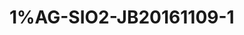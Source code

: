 # 1%AG-SIO2-JB20161109-1
<script type="application/ld+json">

  {
    "@context": "https://schema.org/",
    "@type": "ChemicalSubstance",
    "http://purl.org/dc/terms/conformsTo":
      {
        "@type": "CreativeWork",
        "@id": "https://bioschemas.org/profiles/ChemicalSubstance/0.4-RELEASE/"
      },
    "name": "1%AG-SIO2-JB20161109-1",
    "@id":"wiki:1-25AG-2DSIO2-2DJB20161109-2D1",
  }
</script>

